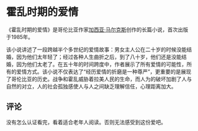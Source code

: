 # 霍乱时期的爱情

《霍乱时期的爱情》是哥伦比亚作家[加西亚·马尔克斯](https://baike.baidu.com/item/加西亚·马尔克斯/691007?fromModule=lemma_inlink)创作的长篇小说，首次出版于1985年。

该小说讲述了一段跨越半个多世纪的爱情故事：男女主人公在二十岁的时候没能结婚，因为他们太年轻了；经过各种人生曲折之后，到了八十岁，他们还是没能结婚，因为他们太老了。在五十年的时间跨度中，作者展示了所有爱情的可能性，所有的爱情方式。该小说不仅表达了“经历爱情的折磨是一种尊严”，更重要的是展现了哥伦比亚的历史。战争和霍乱威胁着拉美人民的生命，而人为的破坏加剧了人与自然的对立，人的社会孤独感使人与人之间缺乏理解信任，心理距离加大。

## 评论

没有怎么认证看完，看着适合老年人阅读。否则无法感受到这份爱吧。


